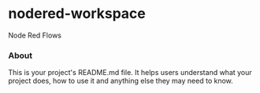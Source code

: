 nodered-workspace
=================

Node Red Flows

### About

This is your project's README.md file. It helps users understand what your
project does, how to use it and anything else they may need to know.

